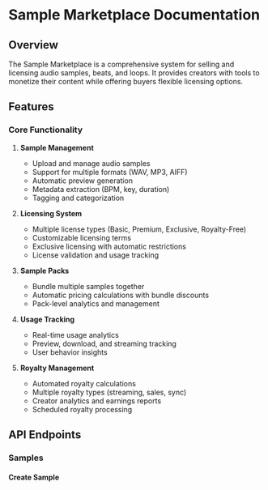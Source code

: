 # Sample Marketplace Documentation

## Overview

The Sample Marketplace is a comprehensive system for selling and licensing audio samples, beats, and loops. It provides creators with tools to monetize their content while offering buyers flexible licensing options.

## Features

### Core Functionality

1. **Sample Management**
   - Upload and manage audio samples
   - Support for multiple formats (WAV, MP3, AIFF)
   - Automatic preview generation
   - Metadata extraction (BPM, key, duration)
   - Tagging and categorization

2. **Licensing System**
   - Multiple license types (Basic, Premium, Exclusive, Royalty-Free)
   - Customizable licensing terms
   - Exclusive licensing with automatic restrictions
   - License validation and usage tracking

3. **Sample Packs**
   - Bundle multiple samples together
   - Automatic pricing calculations with bundle discounts
   - Pack-level analytics and management

4. **Usage Tracking**
   - Real-time usage analytics
   - Preview, download, and streaming tracking
   - User behavior insights

5. **Royalty Management**
   - Automated royalty calculations
   - Multiple royalty types (streaming, sales, sync)
   - Creator analytics and earnings reports
   - Scheduled royalty processing

## API Endpoints

### Samples

#### Create Sample
